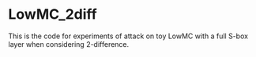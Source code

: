 # LowMC_2diff
This is the code for experiments of attack on toy LowMC with a full S-box layer when considering 2-difference.
